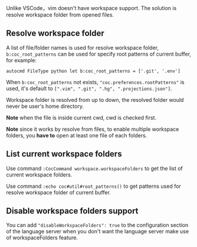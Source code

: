 Unlike VSCode，vim doesn't have workspace support. The solution is resolve workspace folder from opened files.

## Resolve workspace folder

A list of file/folder names is used for resolve workspace folder, `b:coc_root_patterns` can be used for specify root patterns of current buffer, for example:

``` vim
autocmd FileType python let b:coc_root_patterns = ['.git', '.env']
``` 

When `b:coc_root_patterns` not exists, `"coc.preferences.rootPatterns"` is used, it's default to `[".vim", ".git", ".hg", ".projections.json"]`.  

Workspace folder is resolved from up to down, the resolved folder would never be user's home directory.

**Note** when the file is inside current cwd, cwd is checked first. 

**Note** since it works by resolve from files, to enable multiple workspace folders, you **have to** open at least one file of each folders.

## List current workspace folders

Use command `:CocCommand workspace.workspaceFolders` to get the list of current workspace folders.

Use command `:echo coc#util#root_patterns()` to get patterns used for resolve workspace folder of current buffer.

## Disable workspace folders support

You can add `"disableWorkspaceFolders": true` to the configuration section of the language server when you don't want the language server make use of workspaceFolders feature.